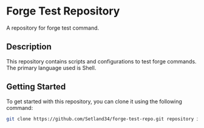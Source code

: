 # Forge Test Repository

A repository for forge test command.

## Description

This repository contains scripts and configurations to test forge commands. The primary language used is Shell.

## Getting Started

To get started with this repository, you can clone it using the following command:

```sh
git clone https://github.com/Setland34/forge-test-repo.git repository is empty. Any task executed on it should be considered a new capability and needs to be created.

